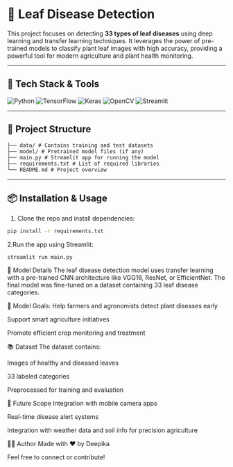 # 🌿 Leaf Disease Detection

This project focuses on detecting **33 types of leaf diseases** using deep learning and transfer learning techniques. It leverages the power of pre-trained models to classify plant leaf images with high accuracy, providing a powerful tool for modern agriculture and plant health monitoring.

---

## 🚀 Tech Stack & Tools

![Python](https://img.shields.io/badge/-PYTHON-3776AB?style=for-the-badge&logo=python&logoColor=white)
![TensorFlow](https://img.shields.io/badge/-TensorFlow-FF6F00?style=for-the-badge&logo=tensorflow&logoColor=white)
![Keras](https://img.shields.io/badge/-Keras-D00000?style=for-the-badge&logo=keras&logoColor=white)
![OpenCV](https://img.shields.io/badge/-OpenCV-5C3EE8?style=for-the-badge&logo=opencv&logoColor=white)
![Streamlit](https://img.shields.io/badge/-Streamlit-FF4B4B?style=for-the-badge&logo=streamlit&logoColor=white)

---

## 📁 Project Structure
```
├── data/ # Contains training and test datasets
├── model/ # Pretrained model files (if any)
├── main.py # Streamlit app for running the model
├── requirements.txt # List of required libraries
└── README.md # Project overview
```
---

## 📦 Installation & Usage

1. Clone the repo and install dependencies:
```bash
pip install -r requirements.txt
```
2.Run the app using Streamlit:
```
streamlit run main.py
```
🧠 Model Details
The leaf disease detection model uses transfer learning with a pre-trained CNN architecture like VGG16, ResNet, or EfficientNet. The final model was fine-tuned on a dataset containing 33 leaf disease categories.

🎯 Model Goals:
Help farmers and agronomists detect plant diseases early

Support smart agriculture initiatives

Promote efficient crop monitoring and treatment

📚 Dataset
The dataset contains:

Images of healthy and diseased leaves

33 labeled categories

Preprocessed for training and evaluation

📌 Future Scope
Integration with mobile camera apps

Real-time disease alert systems

Integration with weather data and soil info for precision agriculture

🙋‍♀️ Author
Made with ❤️ by Deepika

Feel free to connect or contribute!


